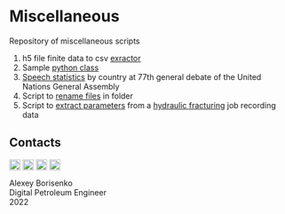# Miscellaneous
Repository of miscellaneous scripts
1. h5 file finite data to csv [exractor](https://github.com/borisenko-ru/miscellaneous/tree/main/h5)
2. Sample [python class](https://github.com/borisenko-ru/miscellaneous/tree/main/02_class_human)
3. [Speech statistics](https://github.com/borisenko-ru/miscellaneous/tree/main/03_un_ga_speech_stat) by country at 77th general debate of the United Nations General Assembly
4. Script to [rename files](https://github.com/borisenko-ru/miscellaneous/tree/main/rename_files) in folder
5. Script to [extract parameters](https://github.com/borisenko-ru/miscellaneous/tree/main/04_fracdata) from a [hydraulic fracturing](https://www.youtube.com/watch?v=jUrGomRLnUA) job recording data

## Contacts

[<img align="center" src="https://cdn-icons-png.flaticon.com/512/1384/1384088.png" width="20" />](https://www.linkedin.com/in/borisenkoru/) 
[<img align="center" src="https://cdn-icons-png.flaticon.com/512/1051/1051360.png" width="20" />](https://www.facebook.com/borisenko.ru/)
[<img align="center" src="https://cdn-icons-png.flaticon.com/512/1384/1384031.png" width="20" />](https://www.instagram.com/borisenko_ru/)
[<img align="center" src="https://cdn-icons-png.flaticon.com/512/2111/2111812.png" width="20" />](https://t.me/borisenko_ru)

Alexey Borisenko \
Digital Petroleum Engineer \
2022

